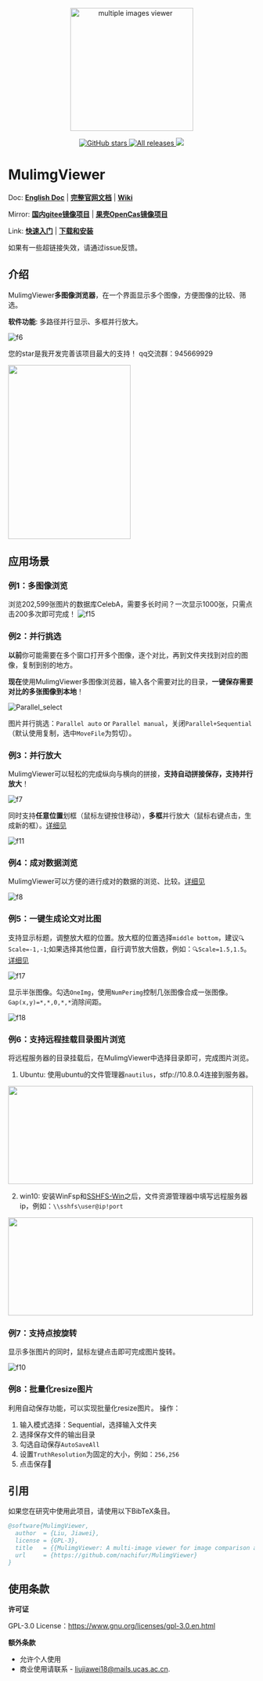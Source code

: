 <p align="center">
<a href="https://github.com/nachifur/MulimgViewer" target="_blank">
<img width="251" height="251" img align="center" alt="multiple images viewer" src="https://user-images.githubusercontent.com/32936898/224470786-d7c590e6-8a0e-4d0e-b897-50906e5eb209.png" />
</a>
</p>

<p align="center">
<a href="https://github.com/nachifur/MulimgViewer/stargazers" target="_blank">
 <img alt="GitHub stars" src="https://img.shields.io/github/stars/nachifur/MulimgViewer.svg" />
</a>
<a href="https://github.com/nachifur/MulimgViewer/releases" target="_blank">
 <img alt="All releases" src="https://img.shields.io/github/downloads/nachifur/MulimgViewer/total.svg" />
</a>
<a href="https://www.oscs1024.com/project/oscs/nachifur/MulimgViewer?ref=badge_small" alt="OSCS Status"><img src="https://www.oscs1024.com/platform/badge/nachifur/MulimgViewer.svg?size=small"/></a>
</p>

# MulimgViewer

Doc: [**English Doc**](https://mulimgviewer.readthedocs.io/en/latest/) | [**完整官网文档**](https://mulimgviewer.readthedocs.io) | [**Wiki**](https://github.com/nachifur/MulimgViewer/wiki)



Mirror: [**国内gitee镜像项目**](https://gitee.com/nachifur/MulimgViewer) | [**果壳OpenCas镜像项目**](https://github.com/opencas/MulimgViewer)

Link: [**快速入门**](https://mulimgviewer.readthedocs.io/zh_CN/latest/resources/usage.html) | [**下载和安装**](https://mulimgviewer.readthedocs.io/zh_CN/latest/resources/install.html)

如果有一些超链接失效，请通过issue反馈。

## 介绍

MulimgViewer**多图像浏览器**，在一个界面显示多个图像，方便图像的比较、筛选。

**软件功能**: 多路径并行显示、多框并行放大。

![f6](https://user-images.githubusercontent.com/32936898/224470721-c49f0269-70ad-419d-bbd0-f2a8eaa7a453.gif)

您的star是我开发完善该项目最大的支持！
qq交流群：945669929

<img width="250" height="355" src="https://user-images.githubusercontent.com/32936898/224470800-84969a8a-f98e-4150-aa05-6b174b404845.jpg"/>

## 应用场景
### 例1：多图像浏览
浏览202,599张图片的数据库CelebA，需要多长时间？一次显示1000张，只需点击200多次即可完成！
![f15](https://user-images.githubusercontent.com/32936898/224470768-96eb5aee-8ca0-4903-ab80-d624b7aee691.jpg)

### 例2：并行挑选

**以前**你可能需要在多个窗口打开多个图像，逐个对比，再到文件夹找到对应的图像，复制到别的地方。

**现在**使用MulimgViewer多图像浏览器，输入各个需要对比的目录，**一键保存需要对比的多张图像到本地**！

![Parallel_select](https://user-images.githubusercontent.com/32936898/224470788-799e5141-a8a0-4e4b-b58b-cd61f5446591.jpg)

图片并行挑选：`Parallel auto` or `Parallel manual`，关闭`Parallel+Sequential`（默认使用复制，选中`MoveFile`为剪切）。

### 例3：并行放大

MulimgViewer可以轻松的完成纵向与横向的拼接，**支持自动拼接保存，支持并行放大**！

![f7](https://user-images.githubusercontent.com/32936898/224470740-375f42ee-a9d3-4902-b9d4-9945bc84044c.jpg)

同时支持**任意位置**划框（鼠标左键按住移动），**多框**并行放大（鼠标右键点击，生成新的框）。[详细见](https://mulimgviewer.readthedocs.io/zh_CN/latest/resources/usage.html#id16)

![f11](https://user-images.githubusercontent.com/32936898/224470749-46b0507d-b1c8-4418-9429-6874579ffdca.gif)

### 例4：成对数据浏览
MulimgViewer可以方便的进行成对的数据的浏览、比较。[详细见](https://mulimgviewer.readthedocs.io/zh_CN/latest/resources/usage.html#id9)

![f8](https://user-images.githubusercontent.com/32936898/224470741-b6466206-6397-4383-a56c-92c601128170.jpg)

### 例5：一键生成论文对比图
支持显示标题，调整放大框的位置。放大框的位置选择`middle bottom`，建议`🔍️Scale=-1,-1`;如果选择其他位置，自行调节放大倍数，例如：`🔍️Scale=1.5,1.5`。[详细见](https://mulimgviewer.readthedocs.io/zh_CN/latest/resources/usage.html#id19)

![f17](https://user-images.githubusercontent.com/32936898/224470773-0917564d-e74c-4f3e-9434-f3cb7d7687de.jpg)

显示半张图像。勾选`OneImg`，使用`NumPerimg`控制几张图像合成一张图像。`Gap(x,y)=*,*,0,*,*`消除间距。

![f18](https://user-images.githubusercontent.com/32936898/224470775-aa84975a-29e4-4d6a-b826-7ffbb4cbbbc6.jpg)

### 例6：支持远程挂载目录图片浏览
将远程服务器的目录挂载后，在MulimgViewer中选择目录即可，完成图片浏览。
1. Ubuntu: 使用ubuntu的文件管理器`nautilus`，stfp://10.8.0.4连接到服务器。

<img width="500" height="200" src="https://user-images.githubusercontent.com/32936898/224470743-2c3b25e2-9835-4324-812d-17d6088abdc0.jpg"/>

2. win10: 安装WinFsp和[SSHFS-Win](https://github.com/billziss-gh/sshfs-win)之后，文件资源管理器中填写远程服务器ip，例如：`\\sshfs\user@ip!port`

<img width="500" height="200" src="https://user-images.githubusercontent.com/32936898/224470772-7282bfaf-702c-4f95-a388-8d9db4f51e39.jpg"/>

### 例7：支持点按旋转

显示多张图片的同时，鼠标左键点击即可完成图片旋转。

![f10](https://user-images.githubusercontent.com/32936898/224470746-39609e38-b610-4254-baf5-3ad4385f9171.gif)

### 例8：批量化resize图片
利用自动保存功能，可以实现批量化resize图片。
操作：
1. 输入模式选择：Sequential，选择输入文件夹
2. 选择保存文件的输出目录
3. 勾选自动保存`AutoSaveAll`
4. 设置`TruthResolution`为固定的大小，例如：`256,256`
5. 点击保存💾️

## 引用

如果您在研究中使用此项目，请使用以下BibTeX条目。

```bib
@software{MulimgViewer,
  author  = {Liu, Jiawei},
  license = {GPL-3},
  title   = {{MulimgViewer: A multi-image viewer for image comparison and image stitching}},
  url     = {https://github.com/nachifur/MulimgViewer}
}
```

## 使用条款
**许可证**

GPL-3.0 License：https://www.gnu.org/licenses/gpl-3.0.en.html

**额外条款**

- 允许个人使用
- 商业使用请联系 - liujiawei18@mails.ucas.ac.cn.
